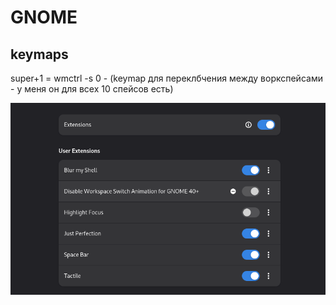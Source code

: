 # GNOME
## keymaps

super+1 = wmctrl -s 0 - (keymap для переклбчения между воркспейсами - у меня он
для всех 10 спейсов есть)

 ![Image](gnome-img/gnome_extensions.webp)

